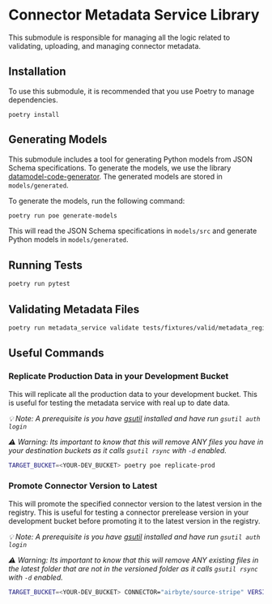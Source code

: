 # Connector Metadata Service Library

This submodule is responsible for managing all the logic related to validating, uploading, and managing connector metadata.

## Installation

To use this submodule, it is recommended that you use Poetry to manage dependencies.

```
poetry install
```


## Generating Models

This submodule includes a tool for generating Python models from JSON Schema specifications. To generate the models, we use the library [datamodel-code-generator](https://github.com/koxudaxi/datamodel-code-generator). The generated models are stored in `models/generated`.

To generate the models, run the following command:

```bash
poetry run poe generate-models

```

This will read the JSON Schema specifications in `models/src` and generate Python models in `models/generated`.


## Running Tests
```bash
poetry run pytest
```

## Validating Metadata Files
```bash
poetry run metadata_service validate tests/fixtures/valid/metadata_registry_override.yaml
```

## Useful Commands

### Replicate Production Data in your Development Bucket
This will replicate all the production data to your development bucket. This is useful for testing the metadata service with real up to date data.

_💡 Note: A prerequisite is you have [gsutil](https://cloud.google.com/storage/docs/gsutil) installed and have run `gsutil auth login`_

_⚠️ Warning: Its important to know that this will remove ANY files you have in your destination buckets as it calls `gsutil rsync` with `-d` enabled._

```bash
TARGET_BUCKET=<YOUR-DEV_BUCKET> poetry poe replicate-prod
```

### Promote Connector Version to Latest
This will promote the specified connector version to the latest version in the registry. This is useful for testing a connector prerelease version in your development bucket before promoting it to the latest version in the registry.

_💡 Note: A prerequisite is you have [gsutil](https://cloud.google.com/storage/docs/gsutil) installed and have run `gsutil auth login`_

_⚠️ Warning: Its important to know that this will remove ANY existing files in the latest folder that are not in the versioned folder as it calls `gsutil rsync` with `-d` enabled._

```bash
TARGET_BUCKET=<YOUR-DEV_BUCKET> CONNECTOR="airbyte/source-stripe" VERSION="3.17.0-dev.ea013c8741" poetry poe promote-connector-to-latest
```
